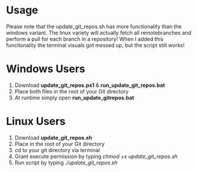 # Usage
Please note that the update_git_repos.sh has more functionality than the windows variant. The linux variety will actually fetch all remotebranches and perform a pull for each branch in a repository! When I added this funcitonality the terminal visuals got messed up, but the script still works!

# Windows Users
1. Download **update_git_repos.ps1** & **run_update_git_repos.bat** 
2. Place both files in the root of your Git directory
3. At runtime simply open **run_update_gitrepos.bat**

# Linux Users
1. Download **update_git_repos.sh**
2. Place in the root of your Git directory
3. cd to your git directory via terminal
4. Grant execute permission by typing _chmod +x update_git_repos.sh_
5. Run script by typing _./update_git_repos.sh_
